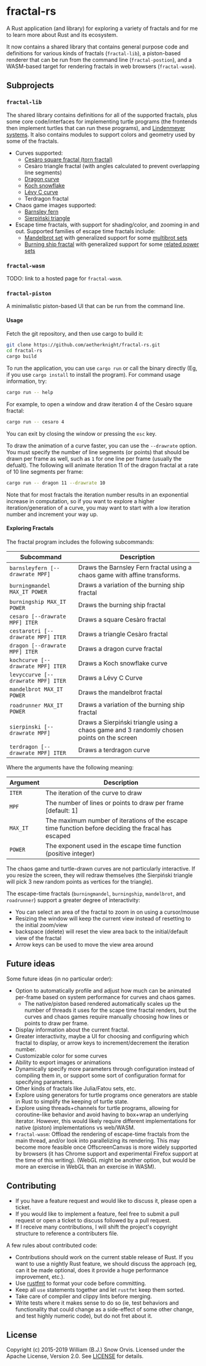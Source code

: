 # fractal-rs

A Rust application (and library) for exploring a variety of fractals and for me
to learn more about Rust and its ecosystem.

It now contains a shared library that contains general purpose code and
definitions for various kinds of fractals (`fractal-lib`), a piston-based
renderer that can be run from the command line (`fractal-postion`), and a
WASM-based target for rendering fractals in web browsers (`fractal-wasm`).


## Subprojects

### `fractal-lib`

The shared library contains definitions for all of the supported fractals, plus
some core code/interfaces for implementing turtle programs (the frontends then
implement turtles that can run these programs), and [Lindenmeyer
systems](https://en.wikipedia.org/wiki/L-system). It also contains modules to
support colors and geometry used by some of the fractals.

* Curves supported:
    * [Cesàro square fractal (torn fractal)](http://mathworld.wolfram.com/CesaroFractal.html)
    * Cesàro triangle fractal (with angles calculated to prevent overlapping
      line segments)
    * [Dragon curve](https://en.wikipedia.org/wiki/Dragon_curve)
    * [Koch snowflake](https://en.wikipedia.org/wiki/Koch_snowflake)
    * [Lévy C curve](https://en.wikipedia.org/wiki/L%C3%A9vy_C_curve)
    * Terdragon fractal
* Chaos game images supported:
    * [Barnsley fern](https://en.wikipedia.org/wiki/Barnsley_fern)
    * [Sierpiński triangle](https://en.wikipedia.org/wiki/Sierpi%C5%84ski_triangle)
* Escape time fractals, with support for shading/color, and zooming in and out.
  Supported families of escape time fractals include:
    * [Mandelbrot set](https://en.wikipedia.org/wiki/Mandelbrot_set) with
      generalized support for some
      [multibrot sets](https://en.wikipedia.org/wiki/Multibrot_set)
    * [Burning ship fractal](https://en.wikipedia.org/wiki/Burning_Ship_fractal)
      with generalized support for some [related power
      sets](https://theory.org/fracdyn/burningship/symmetry.html)

### `fractal-wasm`

TODO: link to a hosted page for `fractal-wasm`.


### `fractal-piston`

A minimalistic piston-based UI that can be run from the command line.

#### Usage

Fetch the git repository, and then use cargo to build it:

```sh
git clone https://github.com/aetherknight/fractal-rs.git
cd fractal-rs
cargo build
```
To run the application, you can use `cargo run` or call the binary directly
(Eg, if you use `cargo install` to install the program). For command usage
information, try:

```sh
cargo run -- help
```

For example, to open a window and draw iteration 4 of the Cesàro square fractal:

```sh
cargo run -- cesaro 4
```

You can exit by closing the window or pressing the `esc` key.

To draw the animation of a curve faster, you can use the `--drawrate` option.
You must specify the number of line segments (or points) that should be drawn
per frame as well, such as `1` for one line per frame (usually the defualt).
The following will animate iteration 11 of the dragon fractal at a rate of 10
line segments per frame:

```sh
cargo run -- dragon 11 --drawrate 10
```

Note that for most fractals the iteration number results in an exponential
increase in computation, so if you want to explore a higher
iteration/generation of a curve, you may want to start with a low iteration
number and increment your way up.

#### Exploring Fractals

The fractal program includes the following subcommands:

| Subcommand | Description |
| ---------- | ----------- |
| `barnsleyfern [--drawrate MPF]` | Draws the Barnsley Fern fractal using a chaos game with affine transforms. |
| `burningmandel MAX_IT POWER` | Draws a variation of the burning ship fractal |
| `burningship MAX_IT POWER` | Draws the burning ship fractal |
| `cesaro [--drawrate MPF] ITER` | Draws a square Cesàro fractal |
| `cestarotri [--drawrate MPF] ITER` | Draws a triangle Cesàro fractal |
| `dragon [--drawrate MPF] ITER` | Draws a dragon curve fractal |
| `kochcurve [--drawrate MPF] ITER` | Draws a Koch snowflake curve |
| `levyccurve [--drawrate MPF] ITER` | Draws a Lévy C Curve |
| `mandelbrot MAX_IT POWER` | Draws the mandelbrot fractal |
| `roadrunner MAX_IT POWER` | Draws a variation of the burning ship fractal |
| `sierpinski [--drawrate MPF]` | Draws a Sierpiński triangle using a chaos game and 3 randomly chosen points on the screen |
| `terdragon [--drawrate MPF] ITER` | Draws a terdragon curve |

Where the arguments have the following meaning:

| Argument | Description |
| -------- | ----------- |
| `ITER` | The iteration of the curve to draw |
| `MPF` | The number of lines or points to draw per frame [default: 1] |
| `MAX_IT` | The maximum number of iterations of the escape time function before deciding the fracal has escaped |
| `POWER` | The exponent used in the escape time function (positive integer) |

The chaos game and turtle-drawn curves are not particularly interactive. If you
resize the screen, they will redraw themselves (the Sierpiński triangle will
pick 3 new random points as vertices for the triangle).

The escape-time fractals (`burningmandel`, `burningship`, `mandelbrot`, and
`roadrunner`) support a greater degree of interactivity:

* You can select an area of the fractal to zoom in on using a cursor/mouse
* Resizing the window will keep the current view instead of resetting to the
  initial zoom/view
* backspace (delete) will reset the view area back to the initial/default view
  of the fractal
* Arrow keys can be used to move the view area around


## Future ideas

Some future ideas (in no particular order):

* Option to automatically profile and adjust how much can be animated per-frame
  based on system performance for curves and chaos games.
    * The native/piston based rendered automatically scales up the number of
      threads it uses for the scape time fractal renders, but the curves and
      chaos games require manually choosing how lines or points to draw per
      frame.
* Display information about the current fractal.
* Greater interactivity, maybe a UI for choosing and configuring which fractal
  to display, or arrow keys to increment/decrement the iteration number.
* Customizable color for some curves
* Ability to export images or animations
* Dynamically specify more parameters through configuration instead of
  compiling them in, or support some sort of configuration format for
  specifying parameters.
* Other kinds of fractals like Julia/Fatou sets, etc.
* Explore using generators for turtle programs once generators are stable in
  Rust to simplify the keeping of turtle state.
* Explore using threads+channels for turtle programs, allowing for
  coroutine-like behavior and avoid having to box+wrap an underlying iterator.
  However, this would likely require different implementations for native
  (piston) implementations vs web/WASM.
* `fractal-wasm`: Offload the rendering of escape-time fractals from the main
  thread, and/or look into parallelizing its rendering. This may become more
  feasible once OffscreenCanvas is more widely supported by browsers (it has
  Chrome support and experimental Firefox support at the time of this writing).
  (WebGL might be another option, but would be more an exercise in WebGL than
  an exercise in WASM).


## Contributing

* If you have a feature request and would like to discuss it, please open a
  ticket.
* If you would like to implement a feature, feel free to submit a pull request
  or open a ticket to discuss followed by a pull request.
* If I receive many contributions, I will shift the project's copyright
  structure to reference a contributers file.

A few rules about contributed code:

* Contributions should work on the current stable release of Rust. If you want
  to use a nightly Rust feature, we should discuss the approach (eg, can it be
  made optional, does it provide a huge performance improvement, etc.).
* Use [rustfmt](https://github.com/rust-lang-nursery/rustfmt) to format your
  code before committing.
* Keep all `use` statements together and let `rustfmt` keep them sorted.
* Take care of compiler and clippy lints before merging.
* Write tests where it makes sense to do so (ie, test behaviors and
  functionality that could change as a side-effect of some other change, and
  test highly numeric code), but do not fret about it.


## License

Copyright (c) 2015-2019 William (B.J.) Snow Orvis. Licensed under the Apache
License, Version 2.0. See [LICENSE](LICENSE) for details.
